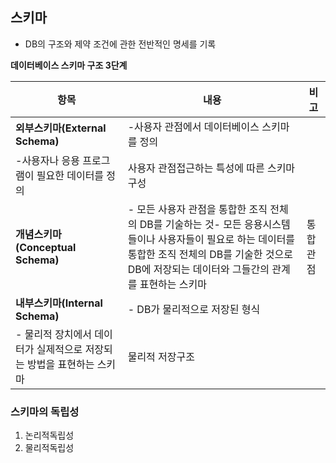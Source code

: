 ## 스키마

- DB의 구조와 제약 조건에 관한 전반적인 명세를 기록

**데이터베이스 스키마 구조 3단계**

| **항목** | **내용** | **비고** |
| --- | --- | --- |
| **외부스키마(External Schema)** | -사용자 관점에서 데이터베이스 스키마를 정의
-사용자나 응용 프로그램이 필요한 데이터를 정의  | 사용자 관점접근하는 특성에 따른 스키마 구성 |
| **개념스키마(Conceptual Schema)** | - 모든 사용자 관점을 통합한 조직 전체의 DB를 기술하는 것- 모든 응용시스템들이나 사용자들이 필요로 하는 데이터를 통합한 조직 전체의 DB를 기술한 것으로 DB에 저장되는 데이터와 그들간의 관계를 표현하는 스키마 | 통합관점 |
| **내부스키마(Internal Schema)** | - DB가 물리적으로 저장된 형식
- 물리적 장치에서 데이터가 실제적으로 저장되는 방법을 표현하는 스키마 | 물리적 저장구조 |

### 스키마의 독립성

1. 논리적독립성
2. 물리적독립성